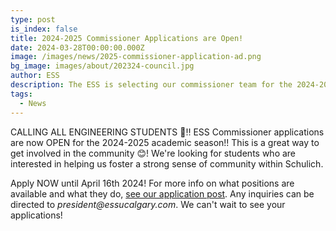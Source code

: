 ```yaml
---
type: post
is_index: false
title: 2024-2025 Commissioner Applications are Open!
date: 2024-03-28T00:00:00.000Z
image: /images/news/2025-commissioner-application-ad.png
bg_image: images/about/202324-council.jpg
author: ESS
description: The ESS is selecting our commissioner team for the 2024-2025 year! If you're interested in helping us provide exceptional events and services to the engineering students, apply now!
tags:
  - News
---
```


CALLING ALL ENGINEERING STUDENTS 📢‼️ ESS Commissioner applications are now OPEN for the 2024-2025 academic season!! This is a great way to get involved in the community 😊! We're looking for students who are interested in helping us foster a strong sense of community within Schulich.

Apply NOW until April 16th 2024! For more info on what positions are available and what they do, [see our application post](/get-involved/applications/commissioner/). Any inquiries can be directed to _president@essucalgary.com_. We can't wait to see your applications!

